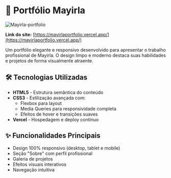 # 🌟 Portfólio Mayirla 
![Mayirla-portfolio](HomePage.jpg)

**Link do site:** [https://mayirlaportfolio.vercel.app/](https://mayirlaportfolio.vercel.app/)

Um portfólio elegante e responsivo desenvolvido para apresentar o trabalho profissional de Mayirla. O design limpo e moderno destaca suas habilidades e projetos de forma visualmente atraente.

## 🛠 Tecnologias Utilizadas
- **HTML5** - Estrutura semântica do conteúdo
- **CSS3** - Estilização avançada com:
  - Flexbox para layout
  - Media Queries para responsividade completa
  - Efeitos de hover e transições suaves
- **Vercel** - Hospedagem e deploy contínuo

## ✨ Funcionalidades Principais
- Design 100% responsivo (desktop, tablet e mobile)
- Seção "Sobre" com perfil profissional
- Galeria de projetos
- Efeitos visuais interativos
- Navegação intuitiva
